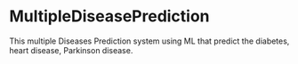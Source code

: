 # MultipleDiseasePrediction
This multiple Diseases Prediction system using ML that predict the diabetes, heart disease, Parkinson disease.

